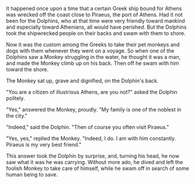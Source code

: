 It happened once upon a time that a certain Greek ship bound for
Athens was wrecked off the coast close to Piraeus, the port of
Athens. Had it not been for the Dolphins, who at that time were
very friendly toward mankind and especially toward Athenians, all
would have perished. But the Dolphins took the shipwrecked people
on their backs and swam with them to shore.

Now it was the custom among the Greeks to take their pet monkeys
and dogs with them whenever they went on a voyage. So when one of
the Dolphins saw a Monkey struggling in the water, he thought it
was a man, and made the Monkey climb up on his back. Then off he
swam with him toward the shore.

The Monkey sat up, grave and dignified, on the Dolphin's back.

"You are a citizen of illustrious Athens, are you not?" asked the
Dolphin politely.

"Yes," answered the Monkey, proudly. "My family is one of the
noblest in the city."

"Indeed," said the Dolphin. "Then of course you often visit
Piraeus."

"Yes, yes," replied the Monkey. "Indeed, I do. I am with him
constantly. Piraeus is my very best friend."

This answer took the Dolphin by surprise, and, turning his head,
he now saw what it was he was carrying. Without more ado, he
dived and left the foolish Monkey to take care of himself, while
he swam off in search of some human being to save.
